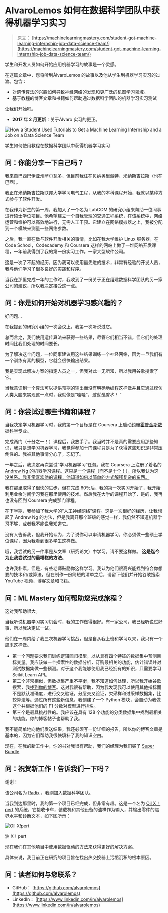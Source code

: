 # AlvaroLemos 如何在数据科学团队中获得机器学习实习

> 原文： [https://machinelearningmastery.com/student-got-machine-learning-internship-job-data-science-team/](https://machinelearningmastery.com/student-got-machine-learning-internship-job-data-science-team/)

学生和开发人员如何开始应用机器学习的故事是一个灵感。

在这篇文章中，您将听到ÁlvaroLemos 的故事以及他从学生到机器学习实习的过渡。包含：

*   对遗传算法的兴趣如何导致神经网络的发现和更广泛的机器学习领域。
*   基于教程的博客文章和书籍如何帮助通过数据科学团队的机器学习实习测试

让我们开始吧。

*   **2017 年 2 月更新**：关于Álvaro 实习的更正。

![How a Student Used Tutorials to Get a Machine Learning Internship and a Job on a Data Science Team](img/3d76d54fee4d611e5df16abf0ccabec7.jpg)

学生如何使用教程在数据科学团队中获得机器学习实习

## 问：你能分享一下自己吗？

我来自巴西巴伊亚州萨尔瓦多，但目前我住在贝纳奥里藏特，米纳斯吉拉斯（也在巴西）。

我正在米纳斯吉拉斯联邦大学学习电气工程，从我的本科课程开始，我就以某种方式参与了软件开发。

在我作为新生的第一周，我加入了一个名为 LabCOM 的研究小组来帮助一位同事进行硕士学位项目。他希望建立一个自我管理的交通工程系统，在该系统中，网络运营和维护可以高效地进行，无需人工干预。它建立在网络模拟器之上，我被分配到一个模块来测量一些网络参数。

之后，我一直在做与软件开发相关的事情，比如在我大学维护 Linux 服务器，在 Code School，Codecademy 和 Coursera 这样的网站上做了一堆网络开发课程，一年前我得到了我的第一份实习工作。一家大型软件公司。

这是一次了不起的经历，因为我可以使用最先进的技术，非常有经验的开发人员，我与他们学习了很多良好的实践和程序。

当我在那里完成一年的工作时，我收到了一份关于正在组建数据科学团队的另一家公司的建议，所以我决定接受这一点。

## 问：你是如何开始对机器学习感兴趣的？

好问题…

在我提到的研究小组的一次会议上，我第一次听说过它。

总而言之，我们使用遗传算法来获得一些结果，尽管它们相当不错，但它们的处理时间比我们处理的时间要长。

为了解决这个问题，一位同事建议用这些结果训练一个神经网络，因为一旦我们有一个训练有素的模型，它就会很快输出结果。

我是实现此解决方案的指定人员之一，但我对此一无所知，所以我用谷歌搜索了它。

当我意识到一个算法可以提供预期的输出而没有明确地编程这样做并且它通过模仿人类大脑来实现这一点时，我就像是“哇哇”_，这就是魔术！_ “

## 问：你尝试过哪些书籍和课程？

当我决定学习机器学习时，我的第一个目标是在 Coursera 上启动[约翰霍普金斯数据科学专业。](https://www.coursera.org/specializations/jhu-data-science)

完成两门（十分之一！）课程后，我放手了。我当时并不是真的需要应用那些知识，我只是想学习机器学习，我觉得参加十门课程只是为了获得这些知识是非常压倒性的。我被其他事情分心了，忘记了。

一年之后，我决定再次尝试“学习机器学习”任务。我在 Coursera 上注册了着名的 [Andrew Ng 的机器学习课程。这只是一个课程（而不是十个！），所以我认为这没关系。我非常喜欢他的课程，他知道如何以简单的方式解释复杂的东西。](https://www.coursera.org/learn/machine-learning)

我在那里取得了很快的进步，但在完成 60％后，我的第一次实习开始了，我开始利用业余时间学习我在那里使用的技术。然后我在大学的课程开始了，是的，我再也没有回到 Coursera 完成那门课程。

在下学期，我参加了我大学的“人工神经网络”课程。这是一次很好的经历，让我想起了 Andrew Ng 的方法，但是我离开那个班级的感觉一样，我仍然不知道机器学习不够，或者我不能说我知道它。

没有人告诉我，但我开始认为，为了说你可以申请机器学习，你必须做一些硕士学位课程，因为我看到很多学生这样做。

哦，我尝试的另一件事是从文章（研究论文）中学习。请不要这样做。 **这是迄今为止我尝试过的最糟糕的方法**。

也许我朴素，但是，有些老师鼓励你这样学习。我认为他们很高兴能找到符合你想要的技术和/或算法，但在制作一份简短的清单之后，请留下他们并开始谷歌搜索 YouTube 视频，博客文章和书籍。

## 问：ML Mastery 如何帮助您完成旅程？

这对我帮助很大。

当我听说机器学习实习机会时，我的工作做得很好。有一家公司，我已经听说过好事，所以我决定试一试。

他们在一周内给了我三次机器学习挑战，但是自从我上班和学习以来，我只有一个周末这样做。

*   第一个问题要求我们训练逻辑回归模型，以从具有四个特征的数据集中预测目标变量。我应该做一个探索性的数据分析，订购最相关的功能，估计错误并对测试数据集做一些预测。对于这个我能够使用我已经拥有的知识，只需要学习 Scikit Learn API。
*   第二个非常相似，但数据集严重不平衡，我不知道如何处理，所以我开始谷歌搜索，我[找到你的博客](http://machinelearningmastery.com/tactics-to-combat-imbalanced-classes-in-your-machine-learning-dataset/)。这对我很有帮助，因为我发现我可以使用其他指标而不是默认准确度，进行交叉验证，分层交叉验证，欠采样和过采样数据集，比较算法等。通过所有这些新信息，我创建了一个 Python 模块，会自动为我做这个并根据他们的 F1 分数对模型进行排名。
*   第三个是最具挑战性的。我应该在具有 128 个功能的分类数据集中找到最相关的功能。你的博客帖子也帮助了我。

我不能简单地向他们发送结果，我还必须写一份详细的报告，所以你的博客文章是基本的，因为它们帮助我很快填补了我的知识空白。

现在，在我的新工作中，你的书对我很有帮助，我们的经理为我们买了 [Super Bundle](http://machinelearningmastery.com/super-bundle/)

## 问：祝贺新工作！告诉我们一下吗？

谢谢！

该公司名为 [Radix](http://www.radixeng.com/) ，我刚加入数据科学团队。

当我到达那里时，我的第一个项目已经完成，但非常有趣。这是一个名为 [Oil X！pert](http://www.radixeng.com.br/noticias/131/machine-learning-solutions-from-radix-accelerates-processes) 的系统，它接收卡车，装载机和其他设备的油样作为输入，并输出零件的临界水平和诊断文本，如下图所示：

![Oil X!pert](img/199c6d5dea2dd82fc2858fc59d4b6115.jpg)

油 X！pert

现在我们在其他项目中使用数据驱动的方法来获得更好的解决方案。

具体来说，我目前正在研究的项目旨在找出热交换器上污垢沉积的根本原因。

## 问：读者如何与您联系？

*   GitHub： [https://github.com/alvarolemos](https://github.com/alvarolemos)
*   LinkedIn： [https://www.linkedin.com/in/alvarolemos](https://www.linkedin.com/in/alvarolemos)